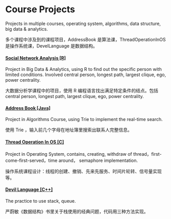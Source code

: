 # Course Projects
Projects in multiple courses, operating system, algorithms, data structure, big data & analytics.

多个课程中涉及到的课程项目，AddressBook 是算法课，ThreadOperationInOS 是操作系统课，DevelLanguage 是数据结构。

#### [Social Network Analysis [R]](https://github.com/wliday/course-projects/tree/master/SocialNetworkAnalysis)
Project in Big Data & Analytics, using R to find out the specific person with limited conditions. Involved central person, longest path, largest clique, ego, power centrality.

大数据分析学课程中的项目，使用 R 编程语言找出满足特定条件的结点。包括 central person, longest path, largest clique, ego, power centrality.

#### [Address Book [Java]](https://github.com/wliday/course-projects/tree/master/AddressBook)
Project in Algorithms Course, using Trie to implement the real-time search.

使用 Trie ，输入前几个字母在地址簿里搜索出联系人完整信息。

#### [Thread Operation In OS [C]](https://github.com/wliday/course-projects/tree/master/ThreadOperateInOS)

Project in Operating System, contains, creating, withdraw  of thread，first-come-first-served，time around， semaphore implementation.

操作系统课程设计：线程的创建、撤销、先来先服务、时间片轮转、信号量实现等。

#### [Devil Language [C++]](https://github.com/wliday/course-projects/tree/master/DevilLanguage)

The practice to use stack, queue.

严蔚敏《数据结构》书里关于栈使用的经典问题，代码用三种方法实现。
